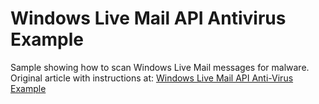 Windows Live Mail API Antivirus Example
=======================================

Sample showing how to scan Windows Live Mail messages for malware. Original article with instructions at: [Windows Live Mail API Anti-Virus Example](http://blog.nektra.com/main/2012/08/09/windows-live-mail-api-anti-virus-example/)


